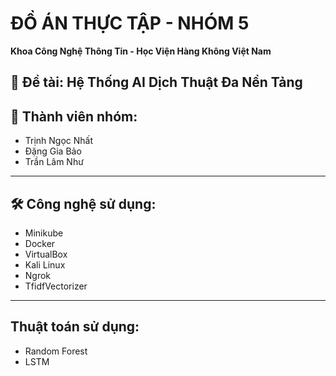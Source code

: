# ĐỒ ÁN THỰC TẬP - NHÓM 5  
**Khoa Công Nghệ Thông Tin - Học Viện Hàng Không Việt Nam**  

📌 **Đề tài:** Hệ Thống AI Dịch Thuật Đa Nền Tảng  
---
## 👥 Thành viên nhóm:  
- Trịnh Ngọc Nhất  
- Đặng Gia Bảo  
- Trần Lâm Như  
---
## 🛠️ Công nghệ sử dụng:  
- Minikube  
- Docker  
- VirtualBox  
- Kali Linux  
- Ngrok
- TfidfVectorizer
---
## Thuật toán sử dụng:
- Random Forest
- LSTM 
